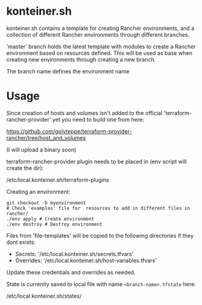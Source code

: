 # konteiner.sh

konteiner.sh contains a template for creating Rancher environments, and a collection of different Rancher environments through different branches.

'master' branch holds the latest template with modules to create a Rancher environment based on resources defined. This will be used as base when creating new environments through creating a new branch.

The branch name defines the environment name

# Usage

Since creation of hosts and volumes isn't added to the official 'terraform-rancher-provider' yet you need to build one from here:

https://github.com/golvteppe/terraform-provider-rancher/tree/host_and_volumes

(I will upload a binary soon)

terraform-rancher-provider plugin needs to be placed in (env script will create the dir):

/etc/local.konteiner.sh/terraform-plugins

Creating an environment:

````
git checkout -b myenvironment
# Check 'examples' file for  resources to add in different files in rancher/
./env apply # Create environment
./env destroy # Destroy environment
````

Files from 'file-templates' will be copied to the following directories if they dont exists:

* Secrets: '/etc/local.konteiner.sh/secrets.tfvars'
* Overrides: '/etc/local.konteiner.sh/host-variables.tfvars'

Update these credentials and overrides as needed.

State is currently saved to local file with name ```<branch-name>.tfstate``` here: 

/etc/local.konteiner.sh/states/

